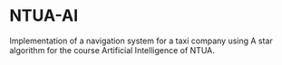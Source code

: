 # NTUA-AI
Implementation of a navigation system for a taxi company using A star algorithm for the course Artificial Intelligence of NTUA.
